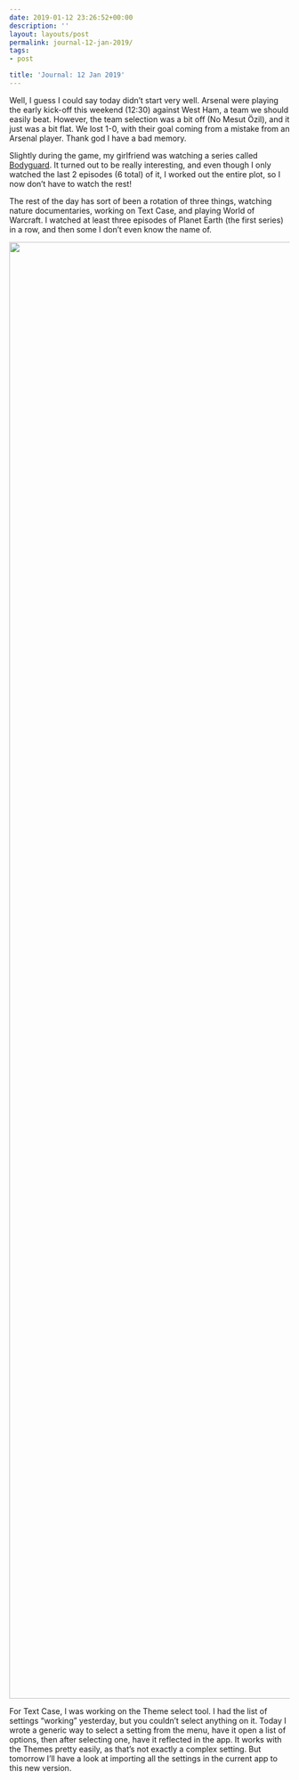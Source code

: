 ```yaml
---
date: 2019-01-12 23:26:52+00:00
description: ''
layout: layouts/post
permalink: journal-12-jan-2019/
tags:
- post

title: 'Journal: 12 Jan 2019'
---
```


<p>Well, I guess I could say today didn’t start very well. Arsenal were playing the early kick-off this weekend (12:30) against West Ham, a team we should easily beat. However, the team selection was a bit off (No Mesut Özil), and it just was a bit flat. We lost 1-0, with their goal coming from a mistake from an Arsenal player. Thank god I have a bad memory.</p>
<p>Slightly during the game, my girlfriend was watching a series called <a href="https://en.wikipedia.org/wiki/Bodyguard_(UK_TV_series)">Bodyguard</a>. It turned out to be really interesting, and even though I only watched the last 2 episodes (6 total) of it, I worked out the entire plot, so I now don’t have to watch the rest!</p>
<p>The rest of the day has sort of been a rotation of three things, watching nature documentaries, working on Text Case, and playing World of Warcraft. I watched at least three episodes of Planet Earth (the first series) in a row, and then some I don’t even know the name of.</p>
<p><img loading="lazy" width="2710" height="2616" class="alignnone size-full wp-image-6717" src="https://cdn.chrishannah.me/images/2019/01/Image-1.png" srcset="https://cdn.chrishannah.me/images/2019/01/Image-1.png 2710w, https://cdn.chrishannah.me/images/2019/01/Image-1-300x290.png 300w, https://cdn.chrishannah.me/images/2019/01/Image-1-768x741.png 768w" sizes="(max-width: 2710px) 100vw, 2710px" /></p>
<p>For Text Case, I was working on the Theme select tool. I had the list of settings “working” yesterday, but you couldn’t select anything on it. Today I wrote a generic way to select a setting from the menu, have it open a list of options, then after selecting one, have it reflected in the app. It works with the Themes pretty easily, as that’s not exactly a complex setting. But tomorrow I’ll have a look at importing all the settings in the current app to this new version.</p>
